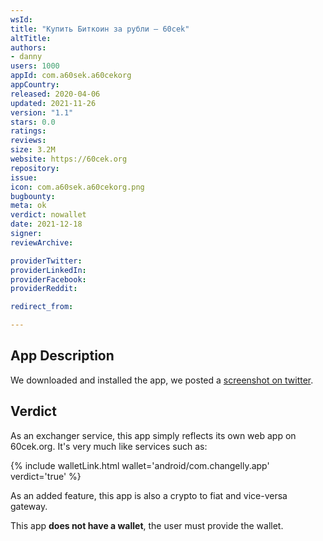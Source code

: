 ```yaml
---
wsId: 
title: "Купить Биткоин за рубли – 60cek"
altTitle: 
authors:
- danny
users: 1000
appId: com.a60sek.a60cekorg
appCountry: 
released: 2020-04-06
updated: 2021-11-26
version: "1.1"
stars: 0.0
ratings: 
reviews: 
size: 3.2M
website: https://60cek.org
repository: 
issue: 
icon: com.a60sek.a60cekorg.png
bugbounty: 
meta: ok
verdict: nowallet
date: 2021-12-18
signer: 
reviewArchive:

providerTwitter: 
providerLinkedIn: 
providerFacebook: 
providerReddit: 

redirect_from:

---
```


## App Description

We downloaded and installed the app, we posted a [screenshot on twitter](https://twitter.com/BitcoinWalletz/status/1472095636933980161).

## Verdict

As an exchanger service, this app simply reflects its own web app on 60cek.org. It's very much like services such as:

{% include walletLink.html wallet='android/com.changelly.app' verdict='true' %}

As an added feature, this app is also a crypto to fiat and vice-versa gateway.

This app **does not have a wallet**, the user must provide the wallet.
